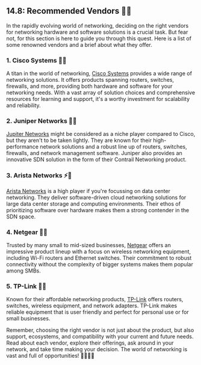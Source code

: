 ## 14.8: Recommended Vendors 💎🔧

In the rapidly evolving world of networking, deciding on the right vendors for networking hardware and software solutions is a crucial task. But fear not, for this section is here to guide you through this quest. Here is a list of some renowned vendors and a brief about what they offer.

### **1. Cisco Systems** 👑🌐
A titan in the world of networking, [Cisco Systems](https://www.cisco.com) provides a wide range of networking solutions. It offers products spanning routers, switches, firewalls, and more, providing both hardware and software for your networking needs. With a vast array of solution choices and comprehensive resources for learning and support, it's a worthy investment for scalability and reliability.

### **2. Juniper Networks** 🌲🔁
[Jupiter Networks](https://www.juniper.net) might be considered as a niche player compared to Cisco, but they aren't to be taken lightly. They are known for their high-performance network solutions and a robust line up of routers, switches, firewalls, and network management software. Juniper also provides an innovative SDN solution in the form of their Contrail Networking product.

### **3. Arista Networks** ⚡🔀
[Arista Networks](https://www.arista.com) is a high player if you're focussing on data center networking. They deliver software-driven cloud networking solutions for large data center storage and computing environments. Their ethos of prioritizing software over hardware makes them a strong contender in the SDN space.

### **4. Netgear** 🚀🔗
Trusted by many small to mid-sized businesses, [Netgear](https://www.netgear.com) offers an impressive product lineup with a focus on wireless networking equipment, including Wi-Fi routers and Ethernet switches. Their commitment to robust connectivity without the complexity of bigger systems makes them popular among SMBs.

### **5. TP-Link** 🎯🔌
Known for their affordable networking products, [TP-Link](https://www.tp-link.com) offers routers, switches, wireless equipment, and network adapters. TP-Link makes reliable equipment that is user friendly and perfect for personal use or for small businesses.

Remember, choosing the right vendor is not just about the product, but also support, ecosystems, and compatibility with your current and future needs. Read about each vendor, explore their offerings, ask around in your network, and take time making your decision. The world of networking is vast and full of opportunities! 💪👨‍💻🌟